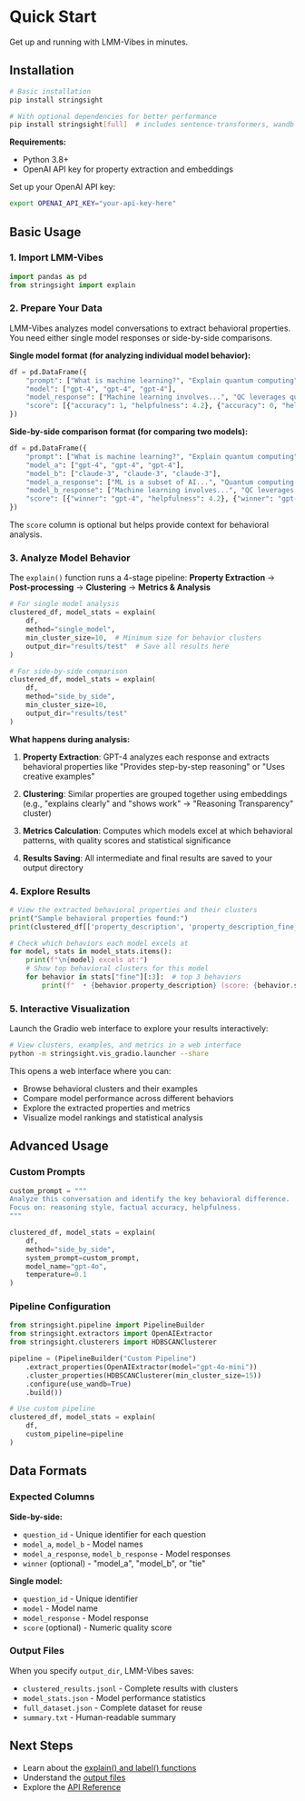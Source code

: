 # Quick Start

Get up and running with LMM-Vibes in minutes.

## Installation

```bash
# Basic installation
pip install stringsight

# With optional dependencies for better performance
pip install stringsight[full]  # includes sentence-transformers, wandb
```

**Requirements:**
- Python 3.8+
- OpenAI API key for property extraction and embeddings

Set up your OpenAI API key:
```bash
export OPENAI_API_KEY="your-api-key-here"
```

## Basic Usage

### 1. Import LMM-Vibes

```python
import pandas as pd
from stringsight import explain
```

### 2. Prepare Your Data

LMM-Vibes analyzes model conversations to extract behavioral properties. You need either single model responses or side-by-side comparisons.

**Single model format (for analyzing individual model behavior):**
```python
df = pd.DataFrame({
    "prompt": ["What is machine learning?", "Explain quantum computing", "Write a poem about AI"],
    "model": ["gpt-4", "gpt-4", "gpt-4"],
    "model_response": ["Machine learning involves...", "QC leverages quantum...", "Silicon dreams awaken..."],
    "score": [{"accuracy": 1, "helpfulness": 4.2}, {"accuracy": 0, "helpfulness": 3.8}, {"accuracy": 1, "helpfulness": 4.5}]
})
```

**Side-by-side comparison format (for comparing two models):**
```python
df = pd.DataFrame({
    "prompt": ["What is machine learning?", "Explain quantum computing", "Write a poem about AI"],
    "model_a": ["gpt-4", "gpt-4", "gpt-4"],
    "model_b": ["claude-3", "claude-3", "claude-3"],
    "model_a_response": ["ML is a subset of AI...", "Quantum computing uses...", "In circuits of light..."],
    "model_b_response": ["Machine learning involves...", "QC leverages quantum...", "Silicon dreams awaken..."],
    "score": [{"winner": "gpt-4", "helpfulness": 4.2}, {"winner": "gpt-4", "helpfulness": 3.8}, {"winner": "claude-3", "helpfulness": 4.5}]
})
```

The `score` column is optional but helps provide context for behavioral analysis.

### 3. Analyze Model Behavior

The `explain()` function runs a 4-stage pipeline: **Property Extraction** → **Post-processing** → **Clustering** → **Metrics & Analysis**

```python
# For single model analysis
clustered_df, model_stats = explain(
    df,
    method="single_model",
    min_cluster_size=10,  # Minimum size for behavior clusters
    output_dir="results/test"  # Save all results here
)

# For side-by-side comparison
clustered_df, model_stats = explain(
    df,
    method="side_by_side",
    min_cluster_size=10,
    output_dir="results/test"
)
```

**What happens during analysis:**

1. **Property Extraction**: GPT-4 analyzes each response and extracts behavioral properties like "Provides step-by-step reasoning" or "Uses creative examples"

2. **Clustering**: Similar properties are grouped together using embeddings (e.g., "explains clearly" and "shows work" → "Reasoning Transparency" cluster)

3. **Metrics Calculation**: Computes which models excel at which behavioral patterns, with quality scores and statistical significance

4. **Results Saving**: All intermediate and final results are saved to your output directory

### 4. Explore Results

```python
# View the extracted behavioral properties and their clusters
print("Sample behavioral properties found:")
print(clustered_df[['property_description', 'property_description_fine_cluster_label']].head())

# Check which behaviors each model excels at
for model, stats in model_stats.items():
    print(f"\n{model} excels at:")
    # Show top behavioral clusters for this model
    for behavior in stats["fine"][:3]:  # top 3 behaviors
        print(f"  • {behavior.property_description} (score: {behavior.score:.2f})")
```

### 5. Interactive Visualization

Launch the Gradio web interface to explore your results interactively:

```bash
# View clusters, examples, and metrics in a web interface
python -m stringsight.vis_gradio.launcher --share
```

This opens a web interface where you can:
- Browse behavioral clusters and their examples
- Compare model performance across different behaviors  
- Explore the extracted properties and metrics
- Visualize model rankings and statistical analysis

## Advanced Usage

### Custom Prompts

```python
custom_prompt = """
Analyze this conversation and identify the key behavioral difference.
Focus on: reasoning style, factual accuracy, helpfulness.
"""

clustered_df, model_stats = explain(
    df,
    method="side_by_side", 
    system_prompt=custom_prompt,
    model_name="gpt-4o",
    temperature=0.1
)
```

### Pipeline Configuration

```python
from stringsight.pipeline import PipelineBuilder
from stringsight.extractors import OpenAIExtractor
from stringsight.clusterers import HDBSCANClusterer

pipeline = (PipelineBuilder("Custom Pipeline")
    .extract_properties(OpenAIExtractor(model="gpt-4o-mini"))
    .cluster_properties(HDBSCANClusterer(min_cluster_size=15))
    .configure(use_wandb=True)
    .build())

# Use custom pipeline
clustered_df, model_stats = explain(
    df, 
    custom_pipeline=pipeline
)
```

## Data Formats

### Expected Columns

**Side-by-side:**
- `question_id` - Unique identifier for each question
- `model_a`, `model_b` - Model names
- `model_a_response`, `model_b_response` - Model responses
- `winner` (optional) - "model_a", "model_b", or "tie"

**Single model:**  
- `question_id` - Unique identifier 
- `model` - Model name
- `model_response` - Model response
- `score` (optional) - Numeric quality score

### Output Files

When you specify `output_dir`, LMM-Vibes saves:
- `clustered_results.jsonl` - Complete results with clusters
- `model_stats.json` - Model performance statistics  
- `full_dataset.json` - Complete dataset for reuse
- `summary.txt` - Human-readable summary

## Next Steps

- Learn about the [explain() and label() functions](../user-guide/basic-usage.md)
- Understand the [output files](../user-guide/configuration.md)
- Explore the [API Reference](../api/core.md) 